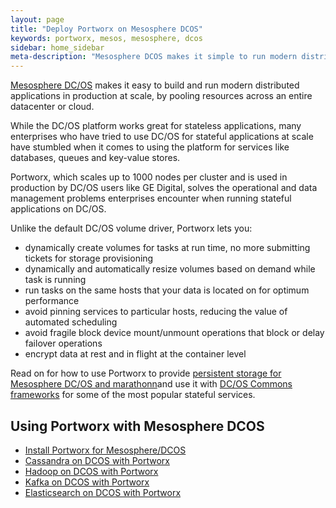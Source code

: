 ```yaml
---
layout: page
title: "Deploy Portworx on Mesosphere DCOS"
keywords: portworx, mesos, mesosphere, dcos
sidebar: home_sidebar
meta-description: "Mesosphere DCOS makes it simple to run modern distributed applications in production at scale. Learn to run Portworx on Mesosphere to manage stateful apps!"
---
```


[Mesosphere DC/OS](https://mesosphere.com/product/) makes it easy to build and run modern distributed applications in production at scale, by pooling resources across an entire datacenter or
cloud. 

While the DC/OS platform works great for stateless applications, many enterprises who have tried to use DC/OS for stateful applications at scale have stumbled when it comes to using the platform for services like databases, queues and key-value stores.

Portworx, which scales up to 1000 nodes per cluster and is used in production by DC/OS users like GE Digital, solves the operational and data management problems enterprises encounter when running stateful applications on DC/OS. 

Unlike the default DC/OS volume driver, Portworx lets you:

* dynamically create volumes for tasks at run time, no more submitting tickets for storage provisioning
* dynamically and automatically resize volumes based on demand while task is running
* run tasks on the same hosts that your data is located on for optimum performance
* avoid pinning services to particular hosts, reducing the value of automated scheduling 
* avoid fragile block device mount/unmount operations that block or delay failover operations
* encrypt data at rest and in flight at the container level

Read on for how to use Portworx to provide [persistent storage for Mesosphere DC/OS and marathonn](https://portworx.com/use-case/persistent-storage-dcos/)and use it with [DC/OS Commons frameworks](https://docs.mesosphere.com/service-docs/) for some of the most popular stateful services.

## Using Portworx with Mesosphere DCOS

 * [Install Portworx for Mesosphere/DCOS](/scheduler/mesosphere-dcos/install.html)
 * [Cassandra on DCOS with Portworx](/scheduler/mesosphere-dcos/cassandra.html)
 * [Hadoop on DCOS with Portworx](/scheduler/mesosphere-dcos/hadoop-hdfs.html)
 * [Kafka on DCOS with Portworx](https://docs.portworx.com/scheduler/mesosphere-dcos/kafka.html)
 * [Elasticsearch on DCOS with Portworx](https://docs.portworx.com/scheduler/mesosphere-dcos/elasticsearch.html)
